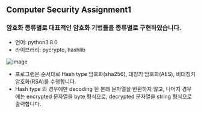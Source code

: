 ## Computer Security Assignment1

### 암호화 종류별로 대표적인 암호화 기법들을 종류별로 구현하였습니다.
- 언어: python3.8.0
- 라이브러리: pycrypto, hashlib

![image](https://user-images.githubusercontent.com/45758481/95831772-6eba4280-0d74-11eb-81e1-1f4550ab093a.png)

- 프로그램은 순서대로 Hash type 암호화(sha256), 대칭키 암호화(AES), 비대칭키 암호화(RSA)를 수행합니다.
- Hash type 의 경우에만 decoding 된 본래 문자열을 반환하지 않고, 나머지 경우에는 encrypted 문자열을 byte 형식으로, decrypted 문자열을 string 형식으로 출력합니다.
